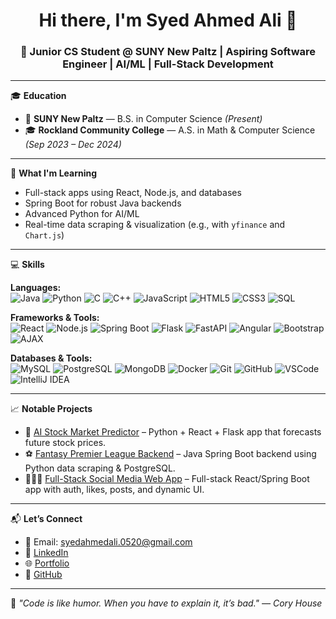 <h1 align="center">Hi there, I'm Syed Ahmed Ali 👋</h1>
<h3 align="center">🚀 Junior CS Student @ SUNY New Paltz | Aspiring Software Engineer | AI/ML | Full-Stack Development</h3>

---

🎓 **Education**
- 🏫 **SUNY New Paltz** — B.S. in Computer Science *(Present)*
- 🎓 **Rockland Community College** — A.S. in Math & Computer Science *(Sep 2023 – Dec 2024)*

---

🧠 **What I'm Learning**
- Full-stack apps using React, Node.js, and databases
- Spring Boot for robust Java backends
- Advanced Python for AI/ML
- Real-time data scraping & visualization (e.g., with `yfinance` and `Chart.js`)

---

💻 **Skills**

**Languages:**
<br>
![Java](https://img.shields.io/badge/Java-ED8B00?style=for-the-badge&logo=java&logoColor=white)
![Python](https://img.shields.io/badge/Python-3670A0?style=for-the-badge&logo=python&logoColor=ffdd54)
![C](https://img.shields.io/badge/C-00599C?style=for-the-badge&logo=c&logoColor=white)
![C++](https://img.shields.io/badge/C++-00599C?style=for-the-badge&logo=c%2B%2B&logoColor=white)
![JavaScript](https://img.shields.io/badge/JavaScript-F7DF1E?style=for-the-badge&logo=javascript&logoColor=black)
![HTML5](https://img.shields.io/badge/HTML5-E34F26?style=for-the-badge&logo=html5&logoColor=white)
![CSS3](https://img.shields.io/badge/CSS3-1572B6?style=for-the-badge&logo=css3&logoColor=white)
![SQL](https://img.shields.io/badge/SQL-4479A1?style=for-the-badge&logo=postgresql&logoColor=white)

**Frameworks & Tools:**
<br>
![React](https://img.shields.io/badge/React-20232A?style=for-the-badge&logo=react&logoColor=61DAFB)
![Node.js](https://img.shields.io/badge/Node.js-339933?style=for-the-badge&logo=nodedotjs&logoColor=white)
![Spring Boot](https://img.shields.io/badge/Spring_Boot-6DB33F?style=for-the-badge&logo=springboot&logoColor=white)
![Flask](https://img.shields.io/badge/Flask-000000?style=for-the-badge&logo=flask&logoColor=white)
![FastAPI](https://img.shields.io/badge/FastAPI-009688?style=for-the-badge&logo=fastapi&logoColor=white)
![Angular](https://img.shields.io/badge/Angular-DD0031?style=for-the-badge&logo=angular&logoColor=white)
![Bootstrap](https://img.shields.io/badge/Bootstrap-563D7C?style=for-the-badge&logo=bootstrap&logoColor=white)
![AJAX](https://img.shields.io/badge/AJAX-0D122B?style=for-the-badge&logo=ajax&logoColor=white)

**Databases & Tools:**
<br>
![MySQL](https://img.shields.io/badge/MySQL-00758F?style=for-the-badge&logo=mysql&logoColor=white)
![PostgreSQL](https://img.shields.io/badge/PostgreSQL-4169E1?style=for-the-badge&logo=postgresql&logoColor=white)
![MongoDB](https://img.shields.io/badge/MongoDB-4EA94B?style=for-the-badge&logo=mongodb&logoColor=white)
![Docker](https://img.shields.io/badge/Docker-2496ED?style=for-the-badge&logo=docker&logoColor=white)
![Git](https://img.shields.io/badge/Git-F05032?style=for-the-badge&logo=git&logoColor=white)
![GitHub](https://img.shields.io/badge/GitHub-181717?style=for-the-badge&logo=github&logoColor=white)
![VSCode](https://img.shields.io/badge/VS_Code-007ACC?style=for-the-badge&logo=visual-studio-code&logoColor=white)
![IntelliJ IDEA](https://img.shields.io/badge/IntelliJIDEA-000000?style=for-the-badge&logo=intellijidea&logoColor=white)

---

📈 **Notable Projects**

- 🔮 [AI Stock Market Predictor](https://github.com/Ahmed0754/AI-Stock-Market-Predictor) – Python + React + Flask app that forecasts future stock prices.
- ⚽ [Fantasy Premier League Backend](https://github.com/Ahmed0754/Fantasy-Premier-League-Backend) – Java Spring Boot backend using Python data scraping & PostgreSQL.
- 🧑‍🤝‍🧑 [Full-Stack Social Media Web App](https://github.com/Ahmed0754/Social-Media-Web-App) – Full-stack React/Spring Boot app with auth, likes, posts, and dynamic UI.

---

📬 **Let’s Connect**

- 📧 Email: [syedahmedali.0520@gmail.com](mailto:syedahmedali.0520@gmail.com)
- 💼 [LinkedIn](https://linkedin.com/in/syed-ahmed-ali-7270792b2)
- 🌐 [Portfolio](https://ahmed0754.github.io/Portfolio/)
- 🐙 [GitHub](https://github.com/Ahmed0754)

---

🧠 *"Code is like humor. When you have to explain it, it’s bad." — Cory House*
